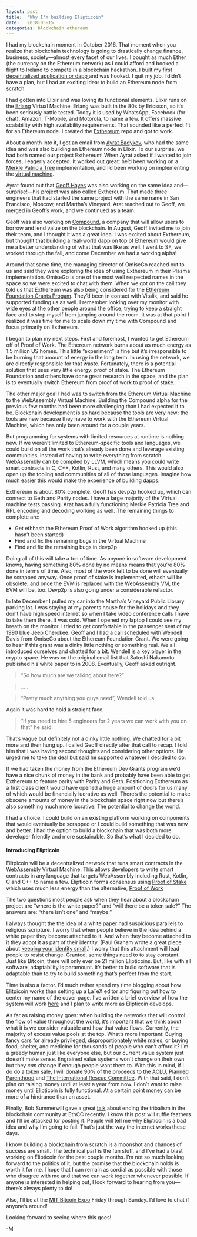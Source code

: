 ```yaml
---
layout: post
title:  "Why I'm building Elipticoin"
date:   2018-03-15
categories: blockchain ethereum
---
```


I had my blockchain moment in October 2016. That moment when you realize that
blockchain technology is going to drastically change finance, business,
society—almost every facet of our lives. I bought as much Ether (the currency on
the Ethereum network) as I could afford and booked a flight to Ireland to
compete in a blockchain hackathon. I built [my first decentralized application
or dapp
](http://www.masonforest.com/blockchain/2016/11/21/orion-takes-second-place-at-dublin-blockchain-hackathon.html)
and was hooked. I quit my job. I didn’t have a plan, but I had an exciting idea:
to build an Ethereum node from scratch.

I had gotten into Elixir and was loving its functional elements. Elixir runs on
the [Erlang](https://www.erlang.org/) Virtual Machine. Erlang was built in the
80s by Ericsson, so it’s been seriously battle tested. Today it is used by
WhatsApp, Facebook (for chat), Amazon, T-Mobile, and Motorola, to name a few. It
offers massive scalability with high availability requirements. That sounded
like a perfect fit for an Ethereum node. I created the
[Exthereum](https://github.com/exthereum) repo and got to work.

About a month into it, I got an email from [Ayrat
Badykov](http://www.badykov.com/), who had the same idea and was also building
an Ethereum node in Elixir. To our surprise, we had both named our project
Exthereum! When Ayrat asked if I wanted to join forces, I eagerly accepted. It
worked out great: he’d been working on a [Merkle Patricia
Tree](https://github.com/ethereum/wiki/wiki/Patricia-Tree) implementation, and
I’d been working on implementing the [virtual
machine](https://themerkle.com/what-is-the-ethereum-virtual-machine/).

Ayrat found out that [Geoff Hayes](https://twitter.com/justhhgh) was also
working on the same idea and—surprise!—his project was also called Exthereum.
That made three engineers that had started the same project with the same name
in San Francisco, Moscow, and Martha’s Vineyard. Arat reached out to Geoff, we
merged in Geoff’s work, and we continued as a team.

Geoff was also working on [Compound](https://compound.finance/), a company that
will allow users to borrow and lend value on the blockchain. In August, Geoff
invited me to join their team, and I thought it was a great idea. I was excited
about Exthereum, but thought that building a real-world dapp on top of Ethereum
would give me a better understanding of what that was like as well. I went to
SF, we worked through the fall, and come December we had a working alpha!

Around that same time, the managing director of OmiseGo reached out to us and
said they were exploring the idea of using Exthereum in their Plasma
implementation. OmiseGo is one of the most well respected names in the space so
we were excited to chat with them. When we got on the call they told us that
Exthereum was also being considered for the [Ethereum Foundation Grants
Progam](https://blog.ethereum.org/2018/03/07/announcing-beneficiaries-ethereum-foundation-grants/).
They’d been in contact with Vitalik, and said he supported funding us as well. I
remember looking over my monitor with wide eyes at the other people around the
office, trying to keep a straight face and to stop myself from jumping around
the room. It was at that point I realized it was time for me to scale down my
time with Compound and focus primarily on Exthereum.

I began to plan my next steps. First and foremost, I wanted to get Ethereum off
of Proof of Work. The Ethereum network burns about as much energy as 1.5 million
US homes. This little “experiment” is fine but it’s irresponsible to be burning
that amount of energy in the long term. In using the network, we are directly
responsible for that waste. Fortunately, there is a potential solution that uses
very little energy: proof of stake. The Ethereum Foundation and others have done
great research in the space, and the plan is to eventually switch Ethereum from
proof of work to proof of stake.

The other major goal I had was to switch from the Ethereum Virtual Machine to
the WebAssembly Virtual Machine. Building the Compound alpha for the previous
few months had been more challenging than I had expected it to be. Blockchain
development is so hard because the tools are very new; the tools are new because
they have to work with the Ethereum Virtual Machine, which has only been around
for a couple years.

But programming for systems with limited resources at runtime is nothing new. If
we weren’t limited to Ethereum-specific tools and languages, we could build on
all the work that’s already been done and leverage existing communities, instead
of having to write everything from scratch. WebAssembly can be compiled by LLVM,
which means you could write smart contracts in C, C++, Kotlin, Rust, and many
others. This would also open up the tooling and communities of all of those
languages. Imagine how much easier this would make the experience of building
dapps.

Exthereum is about 80% complete. Geoff has devp2p hooked up, which can connect
to Geth and Parity nodes. I have a large majority of the Virtual machine tests
passing. Arat has a fully functioning Merkle Patricia Tree and RPL encoding and
decoding working as well. The remaining things to complete are:


  * Get ethhash the Ethereum Proof of Work algorithm hooked up (this hasn’t been
started)
  * Find and fix the remaining bugs in the Virtual Machine
  * Find and fix the remaining bugs in devp2p

Doing all of this will take a ton of time. As anyone in software
development knows, having something 80% done by no means means that you’re 80%
done in terms of time. Also, most of the work left to be done will eventually be
scrapped anyway. Once proof of stake is implemented, ethash will be obsolete,
and once the EVM is replaced with the WebAssembly VM, the EVM will be, too.
Devp2p is also going under a considerable refactor.

In late December I pulled my car into the Martha’s Vineyard Public Library
parking lot. I was staying at my parents house for the holidays and they don’t
have high speed internet so when I take video conference calls I have to take
them there. It was cold. When I opened my laptop I could see my breath on the
monitor.  I tried to get comfortable in the passenger seat of my 1990 blue Jeep
Cherokee. Geoff and I had a call scheduled with Wendell Davis from OmiseGo about
the Ethereum Foundation Grant. We were going to hear if this grant was a dinky
little nothing or something real. We all introduced ourselves and chatted for a
bit. Wendell is a key player in the crypto space. He was on the original email
list that Satoshi Nakamoto published his white paper to in 2008. Eventually,
Geoff asked outright. 

> “So how much are we talking about here?”

> ..... 

> “Pretty much anything you guys need”, Wendell told us.


Again it was hard to hold a
straight face 

> “If you need to hire 5 engineers for 2 years we can work with you
on that” he said.

That’s vague but definitely not a dinky little nothing. We
chatted for a bit more and then hung up. I called Geoff directly after that call
to recap. I told him that I was having second thoughts and considering other
options. He urged me to take the deal but said he supported whatever I decided
to do.

If we had taken the money from the Ethereum Dev Grants program we’d have a nice chunk
of money in the bank and probably have been able to get Exthereum to feature
parity with Parity and Geth. Positioning Exthereum as a first class client would
have opened a huge amount of doors for us many of which would be financially
lucrative as well. There’s the potential to make obscene amounts of money in the
blockchain space right now but there’s also something much more lucrative: The
potential to change the world.

I had a choice. I could build on an existing platform working on components that would eventually be scrapped or I could build something that was new and better. I had the option to build a blockchain that was both more developer friendly and more sustainable. So that’s what I decided to do.

####  Introducing Elipticoin


Elitpicoin will be a decentralized network that runs smart contracts in the
[WebAssembly](http://webassembly.org/) Virtual Machine. This allows developers
to write smart contracts in any language that targets WebAssembly including
Rust, Kotlin, C and C++ to name a few. Elipticoin forms consensus using [Proof of
Stake](https://en.wikipedia.org/wiki/Proof-of-stake) which uses much less energy than the alternative, [Proof of Work](https://en.wikipedia.org/wiki/Proof-of-work_system)

The two questions most people ask when they hear about a blockchain project are
“where is the white paper?” and “will there be a token sale?” The answers are:
“there isn’t one” and “maybe.”

I always thought the the idea of a white paper had suspicious parallels to
religious scripture. I worry that when people believe in the idea behind a white
paper they become attached to it. And when they become attached to it they adopt
it as part of their identity. (Paul Graham wrote a great piece about [keeping
your identity small](http://www.paulgraham.com/identity.html).) I worry that this attachment will lead people to resist
change. Granted, some things need to to stay constant. Just like Bitcoin, there
will only ever be 21 million Elipticoins. But, like with all software,
adaptability is paramount. It’s better to build software that is adaptable than
to try to build something that’s perfect from the start. 

Time is also a factor. I’d much rather spend my time blogging about how
Elitpicoin works than setting up a LaTeX editor and figuring out how to center
my name of the cover page. I’ve written a brief overview of how the system will
work [here](https://github.com/elipticoin/elipticoin) and I plan to write more
as Elipticoin develops. 


As far as raising money goes: when building the networks that will control the
flow of value throughout the world, it’s important that we think about what it
is we consider valuable and how that value flows. Currently, the majority of
excess value pools at the top. What’s more important: Buying fancy cars for
already privileged, disproportionately white males, or buying food, shelter, and
medicine for thousands of people who can’t afford it? I’m a greedy human just
like everyone else, but our current value system just doesn’t make sense.
Engrained value systems won't change on their own but they _can_ change if
enough people want them to. With this in
mind, if I do do a token sale, I will donate 90% of the proceeds to [the
ACLU](https://www.aclu.org/), [Planned
Parenthood](https://www.plannedparenthood.org/) and [The International Rescue
Committee](https://www.rescue.org/). With that said, I don’t plan on raising
money until at least a year from now. I don’t want to raise money until
Elipticoin is fully functional. At a certain point money can be more of a
hindrance than an asset.

Finally, Bob Summerwill gave a great
[talk](https://www.youtube.com/watch?v=Yu2ReJUXIgc#t=15m25s) about ending the
tribalism in the blockchain community at EthCC recently. I know this post will
ruffle feathers and I’ll be attacked for posting it. People will tell me why
Elipticoin is a bad idea and why I’m going to fail. That’s just the way the
internet works these days.

I know building a blockchain from scratch is a moonshot and chances of success
are small. The technical part is the fun stuff, and I’ve had a blast working on
Elipticoin for the past couple months. I’m not so much looking forward to the
politics of it, but the promise that the blockchain holds is worth it for me. I
hope that I can remain as cordial as possible with those who disagree with me
and that we can work together whenever possible. If anyone is interested in
helping out, I look forward to hearing from you—there’s always plenty to do!

Also, I’ll be at the [MIT Bitcoin Expo](http://mitbitcoinexpo.org/) Friday
through Sunday. I’d love to chat if anyone’s around!

Looking forward to seeing where this goes!

-M
